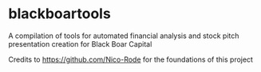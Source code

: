 # blackboartools

A compilation of tools for automated financial analysis and stock pitch presentation creation for Black Boar Capital

Credits to https://github.com/Nico-Rode for the foundations of this project
